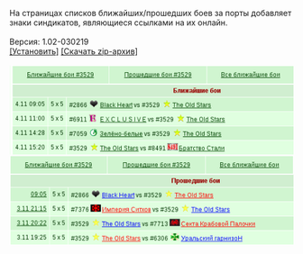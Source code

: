 На страницах списков ближайших/прошедших боев за порты добавляет знаки синдикатов, являющиеся ссылками на их онлайн.
<br>
<br>
Версия: 1.02-030219
<br>
[[Установить]](https://raw.githubusercontent.com/MyRequiem/comfortablePlayingInGW/master/separatedScripts/PortsSyndLinks/portsSyndLinks.user.js) [[Скачать zip-архив]](https://raw.githubusercontent.com/MyRequiem/comfortablePlayingInGW/master/separatedScripts/PortsSyndLinks/portsSyndLinks.user.js.zip)
<br>
<br>
![PortsSyndLinks](https://raw.githubusercontent.com/MyRequiem/comfortablePlayingInGW/master/imgs/PortsSyndLinks/screen1.png)
<br>
![PortsSyndLinks](https://raw.githubusercontent.com/MyRequiem/comfortablePlayingInGW/master/imgs/PortsSyndLinks/screen2.png)
<br>
